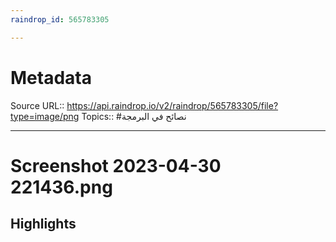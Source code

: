 ```yaml
---
raindrop_id: 565783305

---
```


# Metadata
Source URL:: https://api.raindrop.io/v2/raindrop/565783305/file?type=image/png
Topics:: #نصائح في البرمجة

---
# Screenshot 2023-04-30 221436.png



## Highlights
